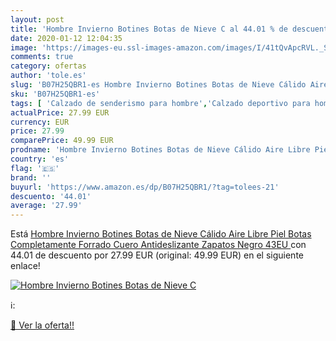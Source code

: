 ```yaml
---
layout: post
title: 'Hombre Invierno Botines Botas de Nieve C al 44.01 % de descuento'
date: 2020-01-12 12:04:35
image: 'https://images-eu.ssl-images-amazon.com/images/I/41tQvApcRVL._SL400_.jpg'
comments: true
category: ofertas
author: 'tole.es'
slug: 'B07H25QBR1-es Hombre Invierno Botines Botas de Nieve Cálido Aire Libre...'
sku: 'B07H25QBR1-es'
tags: [ 'Calzado de senderismo para hombre','Calzado deportivo para hombre','Chanclas y sandalias de piscina para hombre','Zapatillas de senderismo para hombre','Zapatillas y calzado deportivo para hombre','Zapatos','Zapatos para hombre','Zapatos y complementos','botines','zapatos', ]
actualPrice: 27.99 EUR
currency: EUR
price: 27.99
comparePrice: 49.99 EUR
prodname: 'Hombre Invierno Botines Botas de Nieve Cálido Aire Libre Piel Botas Completamente Forrado Cuero Antideslizante Zapatos Negro  43EU '
country: 'es'
flag: '🇪🇸'
brand: ''
buyurl: 'https://www.amazon.es/dp/B07H25QBR1/?tag=tolees-21'
descuento: '44.01'
average: '27.99'
---
```


Está [Hombre Invierno Botines Botas de Nieve Cálido Aire Libre Piel Botas Completamente Forrado Cuero Antideslizante Zapatos Negro  43EU ](https://www.amazon.es/dp/B07H25QBR1/?tag=tolees-21) con 44.01 de descuento por 27.99 EUR (original: 49.99 EUR) en el siguiente enlace!

[![Hombre Invierno Botines Botas de Nieve C](https://images-eu.ssl-images-amazon.com/images/I/41tQvApcRVL._SL400_.jpg)](https://www.amazon.es/dp/B07H25QBR1/?tag=tolees-21)

ℹ️:


[🛒 Ver la oferta!!](https://www.amazon.es/dp/B07H25QBR1/?tag=tolees-21)
